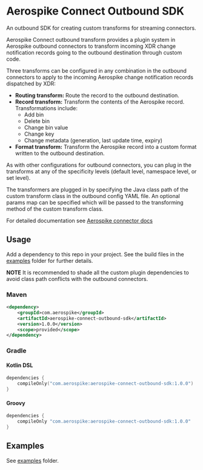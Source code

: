# Aerospike Connect Outbound SDK

An outbound SDK for creating custom transforms for streaming connectors.

Aerospike Connect outbound transform provides a plugin system in Aerospike
outbound connectors to transform incoming XDR change notification records going
to the outbound destination through custom code.

Three transforms can be configured in any combination in the outbound connectors
to apply to the incoming Aerospike change notification records dispatched by XDR:

- **Routing transform:** Route the record to the outbound destination.
- **Record transform:** Transform the contents of the Aerospike record. Transformations include:
    - Add bin
    - Delete bin
    - Change bin value
    - Change key
    - Change metadata (generation, last update time, expiry)
- **Format transform:** Transform the Aerospike record into a custom format
    written to the outbound destination.

As with other configurations for outbound connectors, you can plug in the transforms at any of the specificity levels (default level, namespace level, or set level).

The transformers are plugged in by specifying the Java class path of the
custom transform class in the outbound config YAML file. An optional params
map can be specified which will be passed to the transforming method of the
custom transform class.

For detailed documentation see [Aerospike connector docs](https://docs.aerospike.com/docs/connect/streaming-from-asdb/message-transform-outbound.html)

## Usage

Add a dependency to this repo in your project. See the build files in the
[examples](/examples) folder for further details.

**NOTE** It is recommended to shade all the custom plugin dependencies to avoid
class path conflicts with the outbound connectors.

### Maven

```xml
<dependency>
    <groupId>com.aerospike</groupId>
    <artifactId>aerospike-connect-outbound-sdk</artifactId>
    <version>1.0.0</version>
    <scope>provided</scope>
</dependency>
```

### Gradle

#### Kotlin DSL

```kotlin
dependencies {
    compileOnly("com.aerospike:aerospike-connect-outbound-sdk:1.0.0")
}
```

#### Groovy

```groovy
dependencies {
    compileOnly "com.aerospike:aerospike-connect-outbound-sdk:1.0.0"
}
```

## Examples

See [examples](/examples) folder.
